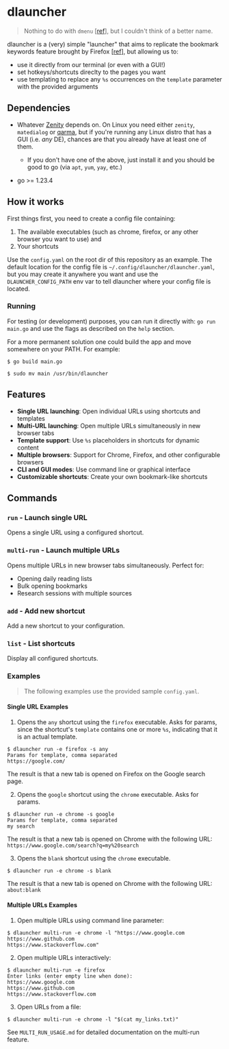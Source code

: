 # dlauncher

> Nothing to do with `dmenu` [[ref](https://tools.suckless.org/dmenu/)], but I couldn't think of a better name.

dlauncher is a (very) simple "launcher" that aims to replicate the bookmark keywords feature brought by Firefox [[ref](https://support.mozilla.org/en-US/kb/bookmarks-firefox#w_how-to-use-keywords-with-bookmarks)], but allowing us to:
- use it directly from our terminal (or even with a GUI!)
- set hotkeys/shortcuts direclty to the pages you want
- use templating to replace any `%s` occurrences on the `template` parameter with the provided arguments

## Dependencies

- Whatever [Zenity](https://github.com/ncruces/zenity) depends on.
On Linux you need either `zenity`, `matedialog` or [qarma](https://github.com/luebking/qarma), but if you're running any Linux distro that has a GUI (i.e. _any_ DE), chances are that you already have at least one of them.
  - If you don't have one of the above, just install it and you should be good to go (via `apt`, `yum`, `yay`, etc.)

- go >= 1.23.4

## How it works

First things first, you need to create a config file containing:
1. The available executables (such as chrome, firefox, or any other browser you want to use) and
2. Your shortcuts

Use the `config.yaml` on the root dir of this repository as an example.
The default location for the config file is `~/.config/dlauncher/dlauncher.yaml`, but you may create it anywhere you want and use the `DLAUNCHER_CONFIG_PATH` env var to tell dlauncher where your config file is located.

### Running

For testing (or development) purposes, you can run it directly with: `go run main.go` and use the flags as described on the `help` section.

For a more permanent solution one could build the app and move somewhere on your PATH. For example:
```shell
$ go build main.go
```
```shell
$ sudo mv main /usr/bin/dlauncher
```

## Features

- **Single URL launching**: Open individual URLs using shortcuts and templates
- **Multi-URL launching**: Open multiple URLs simultaneously in new browser tabs
- **Template support**: Use `%s` placeholders in shortcuts for dynamic content
- **Multiple browsers**: Support for Chrome, Firefox, and other configurable browsers
- **CLI and GUI modes**: Use command line or graphical interface
- **Customizable shortcuts**: Create your own bookmark-like shortcuts

## Commands

### `run` - Launch single URL
Opens a single URL using a configured shortcut.

### `multi-run` - Launch multiple URLs
Opens multiple URLs in new browser tabs simultaneously. Perfect for:
- Opening daily reading lists
- Bulk opening bookmarks
- Research sessions with multiple sources

### `add` - Add new shortcut
Add a new shortcut to your configuration.

### `list` - List shortcuts
Display all configured shortcuts.

### Examples

> The following examples use the provided sample `config.yaml`.

#### Single URL Examples

1. Opens the `any` shortcut using the `firefox` executable. Asks for params, since the shortcut's `template` contains one or more `%s`, indicating that it is an actual template.
```shell
$ dlauncher run -e firefox -s any
Params for template, comma separated
https://google.com/
```
The result is that a new tab is opened on Firefox on the Google search page.

2. Opens the `google` shortcut using the `chrome` executable. Asks for params.
```shell
$ dlauncher run -e chrome -s google
Params for template, comma separated
my search
```
The result is that a new tab is opened on Chrome with the following URL: `https://www.google.com/search?q=my%20search`

3. Opens the `blank` shortcut using the `chrome` executable.
```shell
$ dlauncher run -e chrome -s blank
```
The result is that a new tab is opened on Chrome with the following URL: `about:blank`

#### Multiple URLs Examples

1. Open multiple URLs using command line parameter:
```shell
$ dlauncher multi-run -e chrome -l "https://www.google.com
https://www.github.com
https://www.stackoverflow.com"
```

2. Open multiple URLs interactively:
```shell
$ dlauncher multi-run -e firefox
Enter links (enter empty line when done):
https://www.google.com
https://www.github.com
https://www.stackoverflow.com

```

3. Open URLs from a file:
```shell
$ dlauncher multi-run -e chrome -l "$(cat my_links.txt)"
```

See `MULTI_RUN_USAGE.md` for detailed documentation on the multi-run feature.
